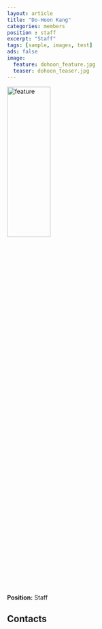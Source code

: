 ```yaml
---
layout: article
title: "Do-Hoon Kang"
categories: members
position : staff
excerpt: "Staff"
tags: [sample, images, test]
ads: false
image:
  feature: dohoon_feature.jpg
  teaser: dohoon_teaser.jpg
---
```


<div><img style="width: 45%; height: 30%" src="{{ site.baseurl }}/images/{{ page.image.feature }}" alt="feature" ></div>

**Position:** Staff <br/>

## Contacts

